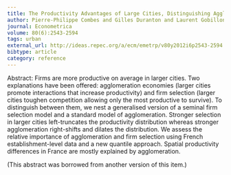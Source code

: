 ```yaml
---
title: The Productivity Advantages of Large Cities, Distinguishing Agglomeration From Firm Selection
author: Pierre-Philippe Combes and Gilles Duranton and Laurent Gobillon and Diego Puga and S{\'e}bastien Roux
journal: Econometrica
volume: 80(6):2543-2594
tags: urban
external_url: http://ideas.repec.org/a/ecm/emetrp/v80y2012i6p2543-2594.html
bibtype: article
category: reference
---
```

Abstract: Firms are more productive on average in larger cities. Two explanations have been offered: agglomeration economies (larger cities promote interactions that increase productivity) and firm selection (larger cities toughen competition allowing only the most productive to survive). To distinguish between them, we nest a generalised version of a seminal firm selection model and a standard model of agglomeration. Stronger selection in larger cities left-truncates the productivity distribution whereas stronger agglomeration right-shifts and dilates the distribution. We assess the relative importance of agglomeration and firm selection using French establishment-level data and a new quantile approach. Spatial productivity differences in France are mostly explained by agglomeration.<P>(This abstract was borrowed from another version of this item.)

